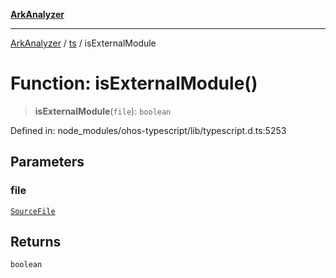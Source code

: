 [**ArkAnalyzer**](../../../../README.md)

***

[ArkAnalyzer](../../../../globals.md) / [ts](../README.md) / isExternalModule

# Function: isExternalModule()

> **isExternalModule**(`file`): `boolean`

Defined in: node\_modules/ohos-typescript/lib/typescript.d.ts:5253

## Parameters

### file

[`SourceFile`](../interfaces/SourceFile.md)

## Returns

`boolean`
